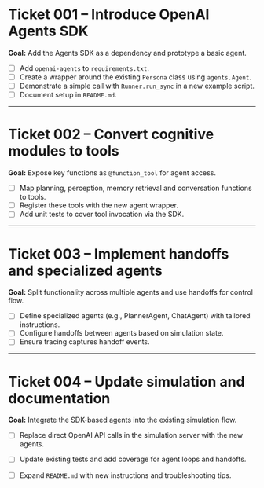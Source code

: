 # Ticket 001 – Introduce OpenAI Agents SDK

**Goal:** Add the Agents SDK as a dependency and prototype a basic agent.

- [ ] Add `openai-agents` to `requirements.txt`.
- [ ] Create a wrapper around the existing `Persona` class using `agents.Agent`.
- [ ] Demonstrate a simple call with `Runner.run_sync` in a new example script.
- [ ] Document setup in `README.md`.

---

# Ticket 002 – Convert cognitive modules to tools

**Goal:** Expose key functions as `@function_tool` for agent access.

- [ ] Map planning, perception, memory retrieval and conversation functions to tools.
- [ ] Register these tools with the new agent wrapper.
- [ ] Add unit tests to cover tool invocation via the SDK.

---

# Ticket 003 – Implement handoffs and specialized agents

**Goal:** Split functionality across multiple agents and use handoffs for control flow.

- [ ] Define specialized agents (e.g., PlannerAgent, ChatAgent) with tailored instructions.
- [ ] Configure handoffs between agents based on simulation state.
- [ ] Ensure tracing captures handoff events.

---

# Ticket 004 – Update simulation and documentation

**Goal:** Integrate the SDK-based agents into the existing simulation flow.

- [ ] Replace direct OpenAI API calls in the simulation server with the new agents.
- [ ] Update existing tests and add coverage for agent loops and handoffs.
- [ ] Expand `README.md` with new instructions and troubleshooting tips.

